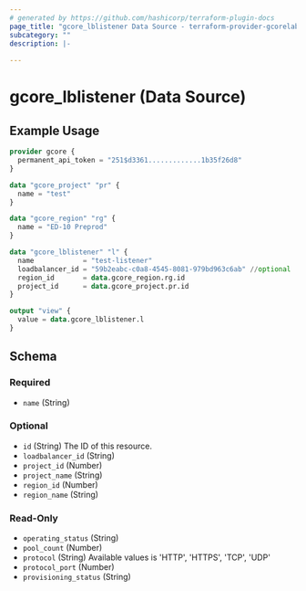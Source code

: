 ```yaml
---
# generated by https://github.com/hashicorp/terraform-plugin-docs
page_title: "gcore_lblistener Data Source - terraform-provider-gcorelabs"
subcategory: ""
description: |-
  
---
```


# gcore_lblistener (Data Source)



## Example Usage

```terraform
provider gcore {
  permanent_api_token = "251$d3361.............1b35f26d8"
}

data "gcore_project" "pr" {
  name = "test"
}

data "gcore_region" "rg" {
  name = "ED-10 Preprod"
}

data "gcore_lblistener" "l" {
  name            = "test-listener"
  loadbalancer_id = "59b2eabc-c0a8-4545-8081-979bd963c6ab" //optional
  region_id       = data.gcore_region.rg.id
  project_id      = data.gcore_project.pr.id
}

output "view" {
  value = data.gcore_lblistener.l
}
```

<!-- schema generated by tfplugindocs -->
## Schema

### Required

- `name` (String)

### Optional

- `id` (String) The ID of this resource.
- `loadbalancer_id` (String)
- `project_id` (Number)
- `project_name` (String)
- `region_id` (Number)
- `region_name` (String)

### Read-Only

- `operating_status` (String)
- `pool_count` (Number)
- `protocol` (String) Available values is 'HTTP', 'HTTPS', 'TCP', 'UDP'
- `protocol_port` (Number)
- `provisioning_status` (String)



